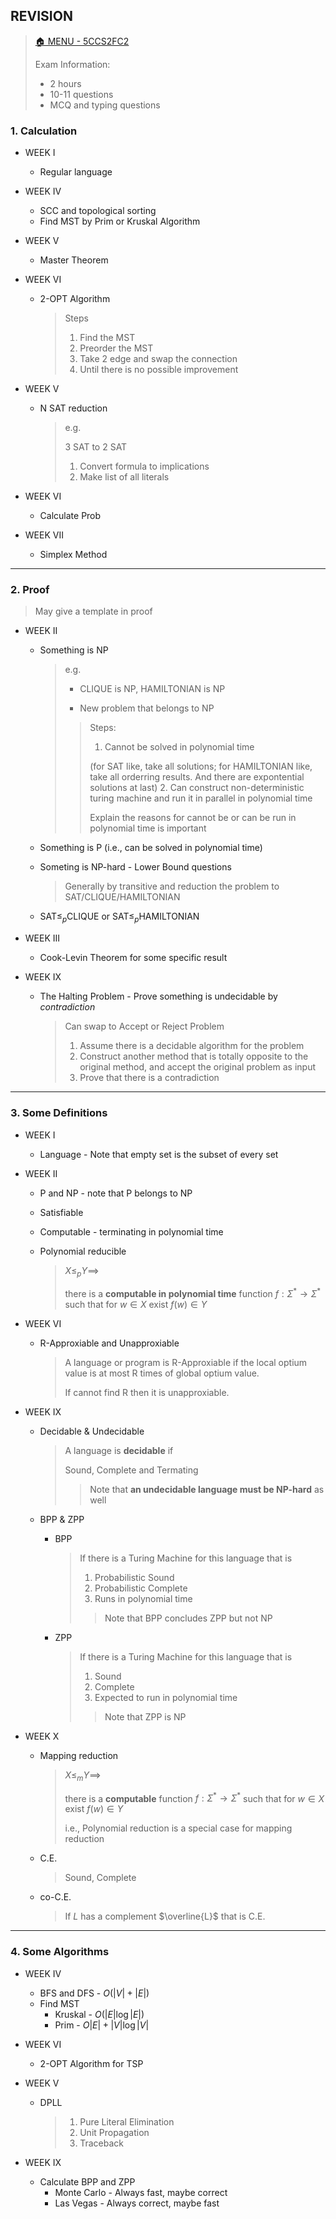 ## REVISION

>[🏠 MENU - 5CCS2FC2](year2/5ccs2fc2.md)
>
>Exam Information:
>
>- 2 hours
>- 10-11 questions
>  - MCQ and typing questions
>

### 1. Calculation

- WEEK I

  - Regular language

- WEEK IV

  - SCC and topological sorting
  - Find MST by Prim or Kruskal Algorithm

- WEEK V
  - Master Theorem

- WEEK VI

  - 2-OPT Algorithm

    > Steps
    >
    > 1. Find the MST
    > 2. Preorder the MST
    > 3. Take 2 edge and swap the connection
    > 4. Until there is no possible improvement

- WEEK V

  - N SAT reduction

    > e.g.
    >
    > 3 SAT to 2 SAT
    >
    > 1. Convert formula to implications
    > 2. Make list of all literals

- WEEK VI
  
  - Calculate Prob
  
- WEEK VII

  - Simplex Method

---

### 2. Proof

>May give a template in proof

- WEEK II

  - Something is NP

    >e.g.
    >
    >- CLIQUE is NP, HAMILTONIAN is NP
    >
    >- New problem that belongs to NP
    >
    > >Steps:
    > >
    > >1. Cannot be solved in polynomial time
    > >
    > >   (for SAT like, take all solutions; for HAMILTONIAN like, take all orderring results. And there are expontential solutions at last)
    > >2. Can construct non-deterministic turing machine and run it in parallel in polynomial time
    > >
    > >Explain the reasons for cannot be or can be run in polynomial time is important

  - Something is P (i.e., can be solved in polynomial time)

  - Someting is NP-hard - Lower Bound questions

    >Generally by transitive and reduction the problem to SAT/CLIQUE/HAMILTONIAN

  - SAT$\leq_p$CLIQUE or SAT$\leq_p$HAMILTONIAN

- WEEK III

  - Cook-Levin Theorem for some specific result

- WEEK IX

  - The Halting Problem - Prove something is undecidable by *contradiction*
  
    > Can swap to Accept or Reject Problem
    >
    > 1. Assume there is a decidable algorithm for the problem
    > 2. Construct another method that is totally opposite to the original method, and accept the original problem as input
    > 3. Prove that there is a contradiction

---

### 3. Some Definitions

- WEEK I
  - Language - Note that empty set is the subset of every set
  
- WEEK II
  - P and NP - note that P belongs to NP
  - Satisfiable
  - Computable - terminating in polynomial time
  - Polynomial reducible
  
    >$X \leq_p Y \implies$
    >
    >there is a **computable in polynomial time** function $f: \Sigma^* \to \Sigma^*$ such that for $w \in X$ exist $f(w) \in Y$
  
- WEEK VI
  - R-Approxiable and Unapproxiable
  
    >A language or program is R-Approxiable if the local optium value is at most R times of global optium value. 
    >
    >If cannot find R then it is unapproxiable. 
  
- WEEK IX
  - Decidable & Undecidable
  
    >A language is **decidable** if
    >
    >Sound, Complete and Termating
    >
    >> Note that **an undecidable language must be NP-hard** as well
  
  - BPP & ZPP
  
    - BPP
  
      >If there is a Turing Machine for this language that is 
      >
      >1. Probabilistic Sound
      >2. Probabilistic Complete
      >3. Runs in polynomial time
      >
      >> Note that BPP concludes ZPP but not NP
  
    - ZPP
    
      >If there is a Turing Machine for this language that is 
      >
      >1. Sound
      >2. Complete
      >3. Expected to run in polynomial time
      >
      >> Note that ZPP is NP
  
- WEEK X
  
  - Mapping reduction
  
    >$X \leq_m Y \implies$
    >
    >there is a **computable** function $f: \Sigma^* \to \Sigma^*$ such that for $w \in X$ exist $f(w) \in Y$
    >
    >i.e., Polynomial reduction is a special case for mapping reduction
  
  - C.E.
  
    >Sound, Complete
  
  - co-C.E.
  
    >If $L$ has a complement $\overline{L}$ that is C.E.
  

---

### 4. Some Algorithms

- WEEK IV
  - BFS and DFS - $O(|V|+|E|)$
  - Find MST
    - Kruskal - $O(|E|\log|E|)$
    - Prim - $O|E|+|V | \log |V |$
- WEEK VI
  - 2-OPT Algorithm for TSP

- WEEK V
  
  - DPLL
  
    >1. Pure Literal Elimination
    >2. Unit Propagation
    >3. Traceback
    >
  
- WEEK IX

  - Calculate BPP and ZPP
    - Monte Carlo - Always fast, maybe correct
    - Las Vegas - Always correct, maybe fast

